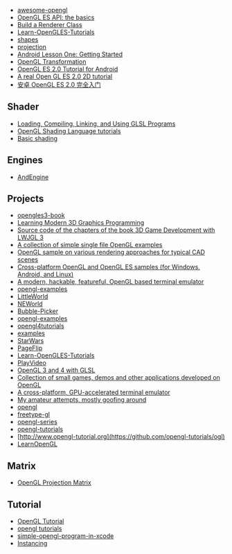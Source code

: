 - [awesome-opengl](https://github.com/eug/awesome-opengl)
- [OpenGL ES API: the basics](https://developer.android.com/guide/topics/graphics/opengl.html)
- [Build a Renderer Class](https://developer.android.com/training/graphics/opengl/environment.html)
- [Learn-OpenGLES-Tutorials](https://github.com/learnopengles/Learn-OpenGLES-Tutorials)
- [shapes](https://developer.android.com/training/graphics/opengl/shapes.html)
- [projection](https://developer.android.com/training/graphics/opengl/projection.html)
- [Android Lesson One: Getting Started](http://www.learnopengles.com/android-lesson-one-getting-started/)
- [OpenGL Transformation](http://www.songho.ca/opengl/gl_transform.html)
- [OpenGL ES 2.0 Tutorial for Android](https://blog.jayway.com/2013/05/09/opengl-es-2-0-tutorial-for-android-part-i-getting-started/)
- [A real Open GL ES 2.0 2D tutorial](http://androidblog.reindustries.com/a-real-open-gl-es-2-0-2d-tutorial-part-1/)
- [安卓 OpenGL ES 2.0 完全入门](https://blog.piasy.com/2016/06/07/Open-gl-es-android-2-part-1/)


Shader
---
- [Loading, Compiling, Linking, and Using GLSL Programs](https://www.opengl.org/sdk/docs/tutorials/ClockworkCoders/loading.php)
- [OpenGL Shading Language tutorials](https://www.opengl.org/sdk/docs/tutorials/TyphoonLabs/)
- [Basic shading](http://www.opengl-tutorial.org/beginners-tutorials/tutorial-8-basic-shading/)

Engines
---
- [AndEngine](https://github.com/nicolasgramlich/AndEngine)

Projects
---
- [opengles3-book](https://github.com/danginsburg/opengles3-book)
- [Learning Modern 3D Graphics Programming](https://github.com/paroj/gltut)
- [Source code of the chapters of the book 3D Game Development with LWJGL 3](https://github.com/lwjglgamedev/lwjglbook)
- [A collection of simple single file OpenGL examples](https://github.com/progschj/OpenGL-Examples)
- [OpenGL sample on various rendering approaches for typical CAD scenes](https://github.com/nvpro-samples/gl_cadscene_rendertechniques)
- [Cross-platform OpenGL and OpenGL ES samples (for Windows, Android, and Linux)](https://github.com/NVIDIAGameWorks/OpenGLSamples)
- [A modern, hackable, featureful, OpenGL based terminal emulator](https://github.com/kovidgoyal/kitty)
- [opengl-examples](https://github.com/zuck/opengl-examples)
- [LittleWorld](https://github.com/xpac27/LittleWorld)
- [NEWorld](https://github.com/Infinideastudio/NEWorld)
- [Bubble-Picker](https://github.com/igalata/Bubble-Picker)
- [opengl-examples](https://github.com/skuhl/opengl-examples)
- [opengl4tutorials](https://github.com/giawa/opengl4tutorials)
- [examples](https://github.com/JimSeker/opengl.git)
- [StarWars](https://github.com/Yalantis/StarWars.Android)
- [PageFlip](https://github.com/eschao/android-PageFlip)
- [Learn-OpenGLES-Tutorials](https://github.com/learnopengles/Learn-OpenGLES-Tutorials)
- [PlayVideo](https://github.com/ChouRay/PlayVideo-OpenGL)
- [OpenGL 3 and 4 with GLSL](https://github.com/McNopper/OpenGL.git)
- [Collection of small games, demos and other applications developed on OpenGL](https://github.com/asgarth/opengl)
- [A cross-platform, GPU-accelerated terminal emulator](https://github.com/jwilm/alacritty)
- [My amateur attempts, mostly goofing around](https://github.com/rocksdanister/OpenGL)
- [opengl](https://github.com/baiyang/opengl)
- [freetype-gl](https://github.com/rougier/freetype-gl)
- [opengl-series](https://github.com/tomdalling/opengl-series)
- [opengl-tutorials](https://github.com/zilongshanren/opengl-tutorials)
- [http://www.opengl-tutorial.org](https://github.com/opengl-tutorials/ogl)
- [LearnOpenGL](https://github.com/JoeyDeVries/LearnOpenGL)

Matrix
---
- [OpenGL Projection Matrix](http://www.songho.ca/opengl/gl_projectionmatrix.html)

Tutorial
---
- [OpenGL Tutorial](http://www.cs.uccs.edu/~ssemwal/indexGLTutorial.html)
- [opengl tutorials](http://www.opengl-tutorial.org/beginners-tutorials/tutorial-1-opening-a-window/)
- [simple-opengl-program-in-xcode](http://photonherder.blogspot.com/2011/09/tutorial-simple-opengl-program-in-xcode.html)
- [Instancing](https://learnopengl.com/#!Advanced-OpenGL/Instancing)
